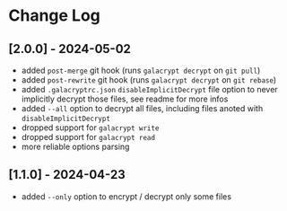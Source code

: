 # Change Log

## [2.0.0] - 2024-05-02

- added `post-merge` git hook (runs `galacrypt decrypt` on `git pull`)
- added `post-rewrite` git hook (runs `galacrypt decrypt` on `git rebase`)
- added `.galacryptrc.json` `disableImplicitDecrypt` file option to never implicitly decrypt those files, see readme for more infos
- added `--all` option to decrypt all files, including files anoted with `disableImplicitDecrypt`
- dropped support for `galacrypt write`
- dropped support for `galacrypt read`
- more reliable options parsing

## [1.1.0] - 2024-04-23

- added `--only` option to encrypt / decrypt only some files
